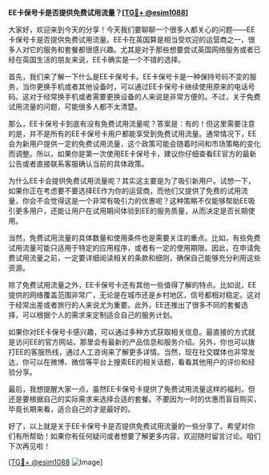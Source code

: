 **EE卡保号卡是否提供免费试用流量？[[TG💪+ @esim1088](https://t.me/s/esim1088)]**

大家好，欢迎来到今天的分享！今天我们要聊聊一个很多人都关心的问题——EE卡保号卡是否提供免费试用流量。EE卡在英国算是相当受欢迎的运营商之一，很多人对它的服务和套餐都很感兴趣。尤其是对于那些想要尝试英国网络服务或者已经在英国生活的朋友来说，EE卡确实是一个不错的选择。

首先，我们来了解一下什么是EE卡保号卡。EE卡保号卡是一种保持号码不变的服务，当你更换手机或者其他设备时，可以通过EE卡保号卡继续使用原来的电话号码。这对于经常换手机或者需要更换设备的人来说是非常方便的。不过，关于免费试用流量的问题，可能很多人都不太清楚。

那么，EE卡保号卡到底有没有免费试用流量呢？答案是：有的！但这里需要注意的是，并不是所有的EE卡保号卡用户都能享受到免费试用流量。通常情况下，EE会为新用户提供一定的免费试用流量，这个政策可能会随着时间和市场策略的变化而调整。所以，如果你是第一次使用EE卡保号卡，建议你仔细查看EE官方的最新公告或者直接联系客服确认当前的具体政策。

为什么EE卡会提供免费试用流量呢？其实这主要是为了吸引新用户。试想一下，如果你正在考虑要不要选择EE作为你的运营商，而他们又提供了免费的试用流量，你会不会觉得这是一个非常有吸引力的优惠呢？这种策略不仅能够帮助EE吸引更多用户，还能让用户在试用期间体验到EE的服务质量，从而决定是否长期使用。

当然，免费试用流量的具体数量和使用条件也是需要关注的重点。比如，有些免费试用流量可能只适用于特定的应用程序，或者有一定的使用期限。因此，在申请免费试用流量之前，一定要详细阅读相关的条款和细则，确保自己能够充分利用这些资源。

除了免费试用流量之外，EE卡保号卡还有其他一些值得了解的特点。比如说，EE提供的网络覆盖范围非常广，无论是在城市还是乡村地区，信号都相对稳定。这对于经常出差或者旅行的人来说尤为重要。此外，EE还推出了很多不同的套餐选择，可以根据个人的需求来定制适合自己的服务计划。

如果你对EE卡保号卡感兴趣，可以通过多种方式获取相关信息。最直接的方式就是访问EE的官方网站，那里会有最新的产品信息和服务介绍。另外，你也可以拨打EE的客服热线，通过人工咨询来了解更多详情。当然，现在社交媒体也非常发达，你可以在微博、微信等平台上搜索EE的相关话题，看看其他用户的评价和经验分享。

最后，我想提醒大家一点，虽然EE卡保号卡提供了免费试用流量这样的福利，但还是要根据自己的实际需求来选择合适的套餐。不要因为一时的优惠而盲目购买，毕竟长期来看，适合自己的才是最好的。

好了，以上就是关于EE卡保号卡是否提供免费试用流量的一些分享了。希望对你们有所帮助！如果你有任何疑问或者想要了解更多内容，欢迎随时留言讨论。咱们下次再见啦！

[[TG💪+ @esim1088](https://t.me/s/esim1088) ![Image](https://i.postimg.cc/4NQfJmqS/Snipaste-2025-05-13-00-14-12.png)]